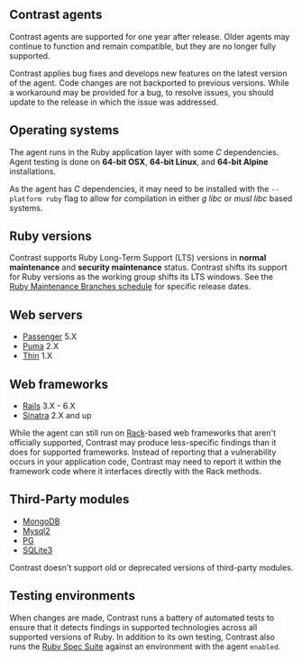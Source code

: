<!--
title: "Supported Technologies"
description: "List of supported technologies"
tags: "installation Ruby on Rails agent frameworks support gem"
-->

## Contrast agents

Contrast agents are supported for one year after release. Older agents may continue to function and remain compatible, but they are no longer fully supported.

Contrast applies bug fixes and develops new features on the latest version of the agent. Code changes are not backported to previous versions. While a workaround may be provided for a bug, to resolve issues, you should update to the release in which the issue was addressed.

## Operating systems

The agent runs in the Ruby application layer with some *C* dependencies. Agent testing is done on **64-bit OSX**, **64-bit Linux**, and **64-bit Alpine** installations.

As the agent has *C* dependencies, it may need to be installed with the `--platform ruby` flag to allow for compilation in either *g libc* or *musl libc* based systems.

## Ruby versions

Contrast supports Ruby Long-Term Support (LTS) versions in **normal maintenance** and **security maintenance** status. Contrast shifts its support for Ruby versions as the working group shifts its LTS windows. See the [Ruby Maintenance Branches schedule](https://www.ruby-lang.org/en/downloads/branches/) for specific release dates.

## Web servers

* [Passenger](https://www.phusionpassenger.com/) 5.X
* [Puma](https://puma.io/) 2.X
* [Thin](https://rubygems.org/gems/thin) 1.X

## Web frameworks

* [Rails](https://rubyonrails.org/) 3.X - 6.X
* [Sinatra](http://sinatrarb.com/) 2.X and up

While the agent can still run on [Rack](http://rack.github.io/)-based web frameworks that aren't officially supported, Contrast may produce less-specific findings than it does for supported frameworks. Instead of reporting that a vulnerability occurs in your application code, Contrast may need to report it within the framework code where it interfaces directly with the Rack methods.

## Third-Party modules

* [MongoDB](http://alexeypetrushin.github.io/mongodb/driver.html)
* [Mysql2](https://github.com/brianmario/mysql2)
* [PG](https://bitbucket.org/ged/ruby-pg/wiki/Home)
* [SQLite3](https://github.com/sparklemotion/sqlite3-ruby)

Contrast doesn't support old or deprecated versions of third-party modules.

## Testing environments

When changes are made, Contrast runs a battery of automated tests to ensure that it detects findings in supported technologies across all supported versions of Ruby. In addition to its own testing, Contrast also runs the [Ruby Spec Suite](https://github.com/ruby/spec) against an environment with the agent `enabled`.
